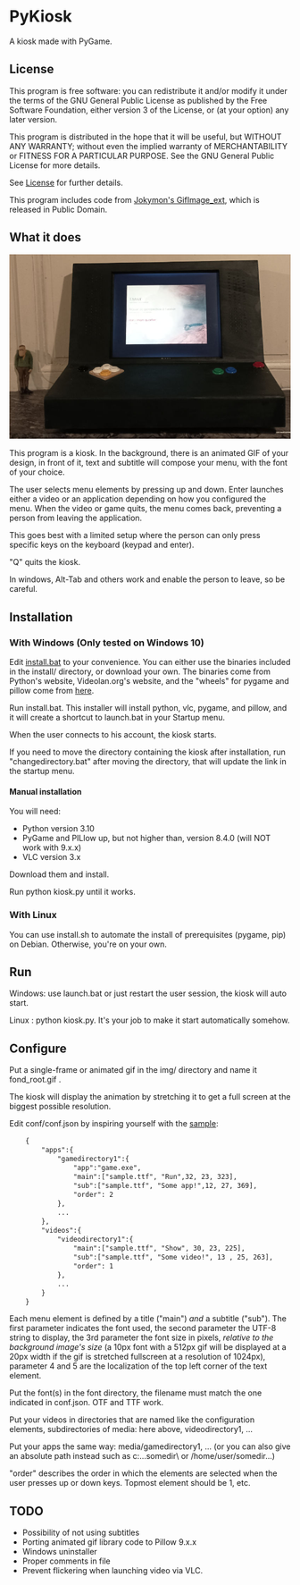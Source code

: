 # PyKiosk

A kiosk made with PyGame.

## License

This program is free software: you can redistribute it and/or modify
it under the terms of the GNU General Public License as published by
the Free Software Foundation, either version 3 of the License, or
(at your option) any later version.

This program is distributed in the hope that it will be useful,
but WITHOUT ANY WARRANTY; without even the implied warranty of
MERCHANTABILITY or FITNESS FOR A PARTICULAR PURPOSE.  See the
GNU General Public License for more details.

See [License](LICENSE) for further details.

This program includes code from [Jokymon's GifImage_ext](https://github.com/Jokymon/GIFImage_ext), which is released in Public Domain.

## What it does

![PyKiosk running on a homemade arcade station made by Nils](extra/example.jpg "PyKiosk running on a homemade arcade station made by Nils")

This program is a kiosk. In the background, there is an animated GIF of your design, in front of it, text and subtitle will compose your menu, with the font of your choice.

The user selects menu elements by pressing up and down. Enter launches either a video or an application depending on how you configured the menu. When the video or game quits, 
the menu comes back, preventing a person from leaving the application.

This goes best with a limited setup where the person can only press specific keys on the keyboard (keypad and enter).

"Q" quits the kiosk.

In windows, Alt-Tab and others work and enable the person to leave, so be careful.

## Installation

### With Windows (Only tested on Windows 10)

Edit [install.bat](install.bat) to your convenience. You can either use the binaries included in the install/ directory, or download your own.
The binaries come from Python's website, Videolan.org's website, and the "wheels" for pygame and pillow come from [here](https://www.lfd.uci.edu/~gohlke/pythonlibs/).

Run install.bat. This installer will install python, vlc, pygame, and pillow, and it will create a shortcut to launch.bat in your Startup menu.

When the user connects to his account, the kiosk starts.

If you need to move the directory containing the kiosk after installation, run "changedirectory.bat" after moving the directory, that will update the link in the startup menu.

#### Manual installation

You will need:

- Python version 3.10
- PyGame and PILlow up, but not higher than, version 8.4.0 (will NOT work with 9.x.x)
- VLC version 3.x

Download them and install.

Run python kiosk.py until it works.

### With Linux

You can use install.sh to automate the install of prerequisites (pygame, pip) on Debian. Otherwise, you're on your own.

## Run

Windows: use launch.bat or just restart the user session, the kiosk will auto start.

Linux : python kiosk.py. It's your job to make it start automatically somehow.

## Configure

Put a single-frame or animated gif in the img/ directory and name it fond_root.gif .

The kiosk will display the animation by stretching it to get a full screen at the biggest possible resolution.

Edit conf/conf.json by inspiring yourself with the [sample](conf/conf.json.sample):

        {
            "apps":{
                "gamedirectory1":{
                    "app":"game.exe",
                    "main":["sample.ttf", "Run",32, 23, 323],
                    "sub":["sample.ttf", "Some app!",12, 27, 369],
                    "order": 2
                },
                ...
            },
            "videos":{
                "videodirectory1":{
                    "main":["sample.ttf", "Show", 30, 23, 225],
                    "sub":["sample.ttf", "Some video!", 13 , 25, 263],
                    "order": 1
                },
                ...
            }
        }

Each menu element is defined by a title ("main") _and_ a subtitle ("sub"). The first parameter indicates the font used, the second parameter the UTF-8 string to display,
the 3rd parameter the font size in pixels, _relative to the background image's size_ (a 10px font with a 512px gif will be displayed at a 20px width if the gif is stretched
fullscreen at a resolution of 1024px), parameter 4 and 5 are the localization of the top left corner of the text element.

Put the font(s) in the font directory, the filename must match the one indicated in conf.json. OTF and TTF work.

Put your videos in directories that are named like the configuration elements, subdirectories of media: here above, videodirectory1, ...

Put your apps the same way: media/gamedirectory1, ... (or you can also give an absolute path instead such as c:\...somedir\ or /home/user/somedir...)

"order" describes the order in which the elements are selected when the user presses up or down keys. Topmost element should be 1, etc.

## TODO

- Possibility of not using subtitles
- Porting animated gif library code to Pillow 9.x.x
- Windows uninstaller
- Proper comments in file
- Prevent flickering when launching video via VLC.
